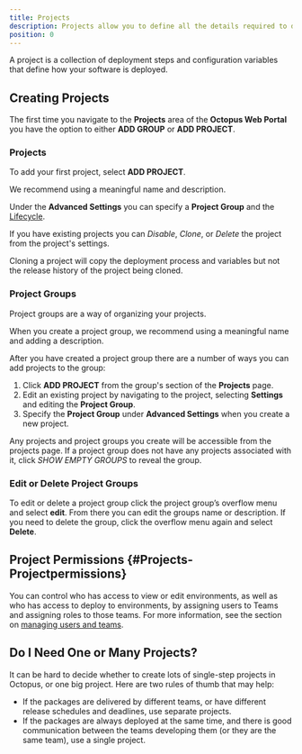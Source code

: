 ```yaml
---
title: Projects
description: Projects allow you to define all the details required to deploy a project including the steps to run and variables to configure it.
position: 0
---
```


A project is a collection of deployment steps and configuration variables that define how your software is deployed.

## Creating Projects

The first time you navigate to the **Projects** area of the **Octopus Web Portal** you have the option to either **ADD GROUP** or **ADD PROJECT**.

### Projects

To add your first project, select **ADD PROJECT**.

We recommend using a meaningful name and description.

Under the **Advanced Settings** you can specify a **Project Group** and the [Lifecycle](docs/infrastructure/lifecycles/index.md).

If you have existing projects you can *Disable*, *Clone*, or *Delete* the project from the project's settings.

Cloning a project will copy the deployment process and variables but not the release history of the project being cloned.

### Project Groups

Project groups are a way of organizing your projects.

When you create a project group, we recommend using a meaningful name and adding a description.

After you have created a project group there are a number of ways you can add projects to the group:

1. Click **ADD PROJECT** from the group's section of the **Projects** page.
1. Edit an existing project by navigating to the project, selecting **Settings** and editing the **Project Group**.
1. Specify the **Project Group** under **Advanced Settings** when you create a new project.

Any projects and project groups you create will be accessible from the projects page. If a project group does not have any projects associated with it, click *SHOW EMPTY GROUPS* to reveal the group.

### Edit or Delete Project Groups

To edit or delete a project group click the project group’s overflow menu and select **edit**. From there you can edit the groups name or description. If you need to delete the group, click the overflow menu again and select **Delete**.

## Project Permissions {#Projects-Projectpermissions}

You can control who has access to view or edit environments, as well as who has access to deploy to environments, by assigning users to Teams and assigning roles to those teams. For more information, see the section on [managing users and teams](/docs/administration/managing-users-and-teams/index.md).

## Do I Need One or Many Projects?

It can be hard to decide whether to create lots of single-step projects in Octopus, or one big project. Here are two rules of thumb that may help:

- If the packages are delivered by different teams, or have different release schedules and deadlines, use separate projects.
- If the packages are always deployed at the same time, and there is good communication between the teams developing them (or they are the same team), use a single project.
